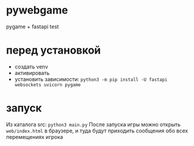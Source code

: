 # pywebgame
pygame + fastapi test

# перед установкой
* создать venv
* активировать
* установить зависимости: `python3 -m pip install -U fastapi websockets uvicorn pygame`

# запуск
Из каталога src: `python3 main.py`
После запуска игры можно открыть `web/index.html` в браузере, и туда будут приходить сообщения обо всех перемещениях игрока